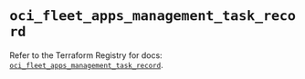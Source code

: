 # `oci_fleet_apps_management_task_record`

Refer to the Terraform Registry for docs: [`oci_fleet_apps_management_task_record`](https://registry.terraform.io/providers/hashicorp/oci/7.19.0/docs/resources/fleet_apps_management_task_record).
